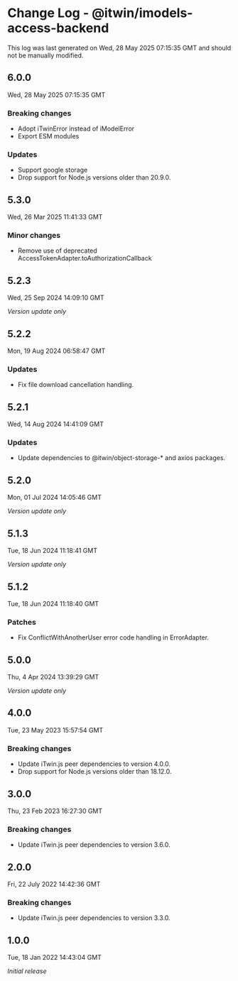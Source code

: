 # Change Log - @itwin/imodels-access-backend

This log was last generated on Wed, 28 May 2025 07:15:35 GMT and should not be manually modified.

## 6.0.0

Wed, 28 May 2025 07:15:35 GMT

### Breaking changes

- Adopt iTwinError instead of iModelError
- Export ESM modules

### Updates

- Support google storage
- Drop support for Node.js versions older than 20.9.0.

## 5.3.0

Wed, 26 Mar 2025 11:41:33 GMT

### Minor changes

- Remove use of deprecated AccessTokenAdapter.toAuthorizationCallback

## 5.2.3

Wed, 25 Sep 2024 14:09:10 GMT

_Version update only_

## 5.2.2

Mon, 19 Aug 2024 06:58:47 GMT

### Updates

- Fix file download cancellation handling.

## 5.2.1

Wed, 14 Aug 2024 14:41:09 GMT

### Updates

- Update dependencies to @itwin/object-storage-* and axios packages.

## 5.2.0

Mon, 01 Jul 2024 14:05:46 GMT

_Version update only_

## 5.1.3

Tue, 18 Jun 2024 11:18:41 GMT

_Version update only_

## 5.1.2

Tue, 18 Jun 2024 11:18:40 GMT

### Patches

- Fix ConflictWithAnotherUser error code handling in ErrorAdapter.

## 5.0.0

Thu, 4 Apr 2024 13:39:29 GMT

_Version update only_

## 4.0.0

Tue, 23 May 2023 15:57:54 GMT

### Breaking changes

- Update iTwin.js peer dependencies to version 4.0.0.
- Drop support for Node.js versions older than 18.12.0.

## 3.0.0

Thu, 23 Feb 2023 16:27:30 GMT

### Breaking changes

- Update iTwin.js peer dependencies to version 3.6.0.

## 2.0.0

Fri, 22 July 2022 14:42:36 GMT

### Breaking changes

- Update iTwin.js peer dependencies to version 3.3.0.

## 1.0.0

Tue, 18 Jan 2022 14:43:04 GMT

_Initial release_
